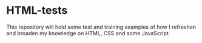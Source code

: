 # HTML-tests

This repository will hold some test and training examples of how I refreshen and broaden my knowledge on HTML, CSS and some JavaScript.